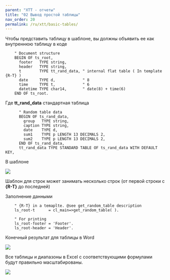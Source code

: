 ```yaml
---
parent: "XTT - отчеты"
title: "02 Вывод простой таблицы"
nav_order: 20
permalink: /ru/xtt/basic-tables/
---
```


Чтобы представить таблицу в шаблоне, вы должны объявить ее как внутреннюю таблицу в коде
```abap
    " Document structure
    BEGIN OF ts_root,
      footer   TYPE string,
      header   TYPE string,
      t        TYPE tt_rand_data, " internal flat table ( In template {R-T} )
      date     TYPE d,            " 8
      time     TYPE t,            " 6
      datetime TYPE char14,       " date(8) + time(6)
    END OF ts_root.
```
Где **tt_rand_data** стандартная таблица
```abap
      " Random table data
      BEGIN OF ts_rand_data,
        group   TYPE string,
        caption TYPE string,
        date    TYPE d,
        sum1    TYPE p LENGTH 13 DECIMALS 2,
        sum2    TYPE p LENGTH 13 DECIMALS 2,
      END OF ts_rand_data,
      tt_rand_data TYPE STANDARD TABLE OF ts_rand_data WITH DEFAULT KEY,
```
В шаблоне

![](https://raw.githubusercontent.com/wiki/bizhuka/xtt/img/basic_table_templ.png)

Шаблон для строк может занимать несколько строк (от первой строки с **{R-T}** до последней)

Заполнение данными

```abap
    " {R-T} in a temaplte. @see get_random_table description
    ls_root-t      = cl_main=>get_random_table( ).

    " For printing
    ls_root-footer = 'Footer'.
    ls_root-header = 'Header'.
```

Конечный результат для таблицы в Word

![](https://raw.githubusercontent.com/wiki/bizhuka/xtt/img/basic_table_word.png)


Все таблицы и диапазоны в Excel с соответствующими формулами будут правильно масштабированы.

![](https://raw.githubusercontent.com/wiki/bizhuka/xtt/img/basic_table_01.png)